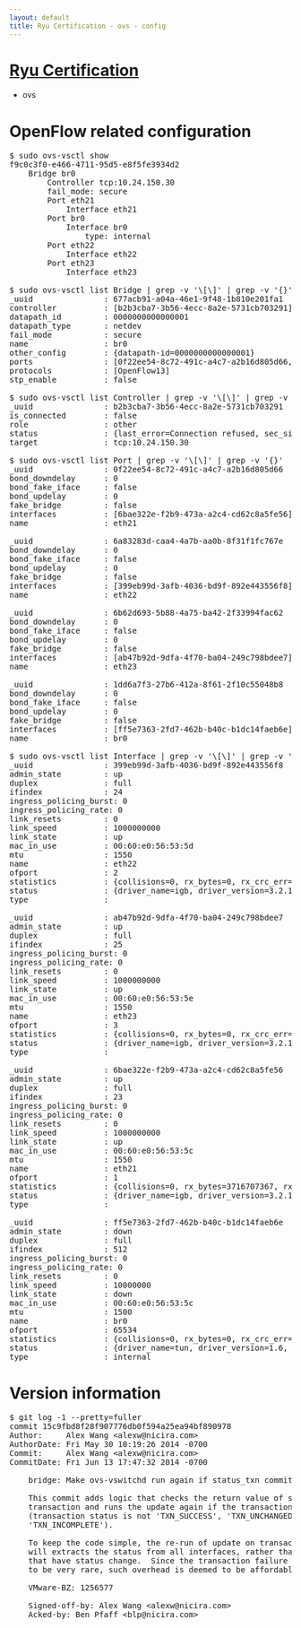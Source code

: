 ```yaml
---
layout: default
title: Ryu Certification - ovs - config
---
```

# [Ryu Certification](http://osrg.github.io/ryu/certification.html)
* ovs 

# OpenFlow related configuration
<pre>
$ sudo ovs-vsctl show
f9c0c3f0-e466-4711-95d5-e8f5fe3934d2
    Bridge br0
        Controller tcp:10.24.150.30
        fail_mode: secure
        Port eth21
            Interface eth21
        Port br0
            Interface br0
                type: internal
        Port eth22
            Interface eth22
        Port eth23
            Interface eth23

$ sudo ovs-vsctl list Bridge | grep -v '\[\]' | grep -v '{}'
_uuid               : 677acb91-a04a-46e1-9f48-1b810e201fa1
controller          : [b2b3cba7-3b56-4ecc-8a2e-5731cb703291]
datapath_id         : 0000000000000001
datapath_type       : netdev
fail_mode           : secure
name                : br0
other_config        : {datapath-id=0000000000000001}
ports               : [0f22ee54-8c72-491c-a4c7-a2b16d805d66, 1dd6a7f3-27b6-412a-8f61-2f10c55048b8, 6a83283d-caa4-4a7b-aa0b-8f31f1fc767e, 6b62d693-5b88-4a75-ba42-2f33994fac62]
protocols           : [OpenFlow13]
stp_enable          : false

$ sudo ovs-vsctl list Controller | grep -v '\[\]' | grep -v '{}'
_uuid               : b2b3cba7-3b56-4ecc-8a2e-5731cb703291
is_connected        : false
role                : other
status              : {last_error=Connection refused, sec_since_connect=967, sec_since_disconnect=2, state=BACKOFF}
target              : tcp:10.24.150.30

$ sudo ovs-vsctl list Port | grep -v '\[\]' | grep -v '{}'
_uuid               : 0f22ee54-8c72-491c-a4c7-a2b16d805d66
bond_downdelay      : 0
bond_fake_iface     : false
bond_updelay        : 0
fake_bridge         : false
interfaces          : [6bae322e-f2b9-473a-a2c4-cd62c8a5fe56]
name                : eth21

_uuid               : 6a83283d-caa4-4a7b-aa0b-8f31f1fc767e
bond_downdelay      : 0
bond_fake_iface     : false
bond_updelay        : 0
fake_bridge         : false
interfaces          : [399eb99d-3afb-4036-bd9f-892e443556f8]
name                : eth22

_uuid               : 6b62d693-5b88-4a75-ba42-2f33994fac62
bond_downdelay      : 0
bond_fake_iface     : false
bond_updelay        : 0
fake_bridge         : false
interfaces          : [ab47b92d-9dfa-4f70-ba04-249c798bdee7]
name                : eth23

_uuid               : 1dd6a7f3-27b6-412a-8f61-2f10c55048b8
bond_downdelay      : 0
bond_fake_iface     : false
bond_updelay        : 0
fake_bridge         : false
interfaces          : [ff5e7363-2fd7-462b-b40c-b1dc14faeb6e]
name                : br0

$ sudo ovs-vsctl list Interface | grep -v '\[\]' | grep -v '{}'
_uuid               : 399eb99d-3afb-4036-bd9f-892e443556f8
admin_state         : up
duplex              : full
ifindex             : 24
ingress_policing_burst: 0
ingress_policing_rate: 0
link_resets         : 0
link_speed          : 1000000000
link_state          : up
mac_in_use          : 00:60:e0:56:53:5d
mtu                 : 1550
name                : eth22
ofport              : 2
statistics          : {collisions=0, rx_bytes=0, rx_crc_err=0, rx_dropped=0, rx_errors=0, rx_frame_err=0, rx_over_err=0, rx_packets=0, tx_bytes=2669118816, tx_dropped=0, tx_errors=0, tx_packets=13263422}
status              : {driver_name=igb, driver_version=3.2.10-k, firmware_version=2.10-9}
type                : 

_uuid               : ab47b92d-9dfa-4f70-ba04-249c798bdee7
admin_state         : up
duplex              : full
ifindex             : 25
ingress_policing_burst: 0
ingress_policing_rate: 0
link_resets         : 0
link_speed          : 1000000000
link_state          : up
mac_in_use          : 00:60:e0:56:53:5e
mtu                 : 1550
name                : eth23
ofport              : 3
statistics          : {collisions=0, rx_bytes=0, rx_crc_err=0, rx_dropped=0, rx_errors=0, rx_frame_err=0, rx_over_err=0, rx_packets=0, tx_bytes=3886766908, tx_dropped=0, tx_errors=0, tx_packets=8317801}
status              : {driver_name=igb, driver_version=3.2.10-k, firmware_version=2.10-9}
type                : 

_uuid               : 6bae322e-f2b9-473a-a2c4-cd62c8a5fe56
admin_state         : up
duplex              : full
ifindex             : 23
ingress_policing_burst: 0
ingress_policing_rate: 0
link_resets         : 0
link_speed          : 1000000000
link_state          : up
mac_in_use          : 00:60:e0:56:53:5c
mtu                 : 1550
name                : eth21
ofport              : 1
statistics          : {collisions=0, rx_bytes=3716707367, rx_crc_err=0, rx_dropped=0, rx_errors=0, rx_frame_err=0, rx_over_err=0, rx_packets=28330096, tx_bytes=0, tx_dropped=0, tx_errors=0, tx_packets=0}
status              : {driver_name=igb, driver_version=3.2.10-k, firmware_version=2.10-9}
type                : 

_uuid               : ff5e7363-2fd7-462b-b40c-b1dc14faeb6e
admin_state         : down
duplex              : full
ifindex             : 512
ingress_policing_burst: 0
ingress_policing_rate: 0
link_resets         : 0
link_speed          : 10000000
link_state          : down
mac_in_use          : 00:60:e0:56:53:5c
mtu                 : 1500
name                : br0
ofport              : 65534
statistics          : {collisions=0, rx_bytes=0, rx_crc_err=0, rx_dropped=0, rx_errors=0, rx_frame_err=0, rx_over_err=0, rx_packets=0, tx_bytes=0, tx_dropped=0, tx_errors=0, tx_packets=0}
status              : {driver_name=tun, driver_version=1.6, firmware_version=N/A}
type                : internal
</pre>

# Version information
<pre>
$ git log -1 --pretty=fuller
commit 15c9fbd8f28f907776db0f594a25ea94bf890978
Author:     Alex Wang &lt;alexw@nicira.com&gt;
AuthorDate: Fri May 30 10:19:26 2014 -0700
Commit:     Alex Wang &lt;alexw@nicira.com&gt;
CommitDate: Fri Jun 13 17:47:32 2014 -0700

    bridge: Make ovs-vswitchd run again if status_txn commit fails.
    
    This commit adds logic that checks the return value of status_txn
    transaction and runs the update again if the transaction fails
    &#40;transaction status is not 'TXN_SUCCESS', 'TXN_UNCHANGED', or
    'TXN_INCOMPLETE'&#41;.
    
    To keep the code simple, the re-run of update on transaction failure
    will extracts the status from all interfaces, rather than just those
    that have status change.  Since the transaction failure is considered
    to be very rare, such overhead is deemed to be affordable.
    
    VMware-BZ: 1256577
    
    Signed-off-by: Alex Wang &lt;alexw@nicira.com&gt;
    Acked-by: Ben Pfaff &lt;blp@nicira.com&gt;
</pre>
